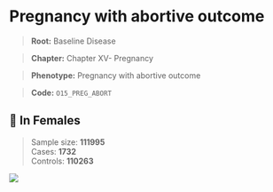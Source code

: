 # Pregnancy with abortive outcome

> **Root:** Baseline Disease  

> **Chapter:** Chapter XV- Pregnancy  

> **Phenotype:** Pregnancy with abortive outcome  

> **Code:** `O15_PREG_ABORT`

## 👩 In Females  
> Sample size: **111995**  
> Cases: **1732**  
> Controls: **110263**
<img src="/Disease/Figures/ALL/Baseline/O15_PREG_ABORT.png"/>
<CsvTable src="/Disease_Data/ALL/Baseline/LG_O15_PREG_ABORT.csv" label="🔍 View full results" />
